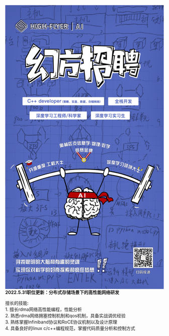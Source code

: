 <img src="https://github.com/cherryhanminmin/cherryhanminmin/blob/main/job%20posting.png" width="600" height="900" align="middle" />  
 <b>2022.5.31职位更新：分布式存储场景下的高性能网络研发</b>
<p>
 擅长的技能:</br> 
 1. 擅长rdma网络高性能编程，性能分析</br>
 2. 熟悉rdma网络拥塞控制机制和qos机制，具备实战调优经验</br>
 3. 熟练掌握Infiniband协议和RoCE协议机制以及设计原理</br>
 4. 具备良好的linux c/c++编程规范，掌握代码质量分析和控制方式</br>
 </p>
